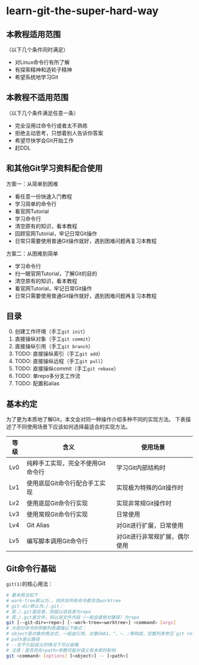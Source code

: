 # learn-git-the-super-hard-way

## 本教程适用范围

（以下几个条件同时满足）
- 对Linux命令行有所了解
- 有探索精神和造轮子精神
- 希望系统地学习Git

## 本教程不适用范围

（以下几个条件满足任意一条）
- 完全没用过命令行或者太不熟练
- 拒绝主动思考，只想着别人告诉你答案
- 希望尽快学会Git开始工作
- 赶DDL

## 和其他Git学习资料配合使用

方案一：从简单到困难
- 看任意一份快速入门教程
- 学习简单的命令行
- 看官网Tutorial
- 学习命令行
- 清空原有的知识，看本教程
- 回顾官网Tutorial，牢记日常Git操作
- 日常只需要使用普通Git操作就好，遇到困难问题再复习本教程

方案二：从困难到简单
- 学习命令行
- 扫一眼官网Tutorial，了解Git的目的
- 清空原有的知识，看本教程
- 看官网Tutorial，牢记日常Git操作
- 日常只需要使用普通Git操作就好，遇到困难问题再复习本教程

## 目录

0. 创建工作环境（手工`git init`）
1. 直接操纵对象（手工`git commit`）
2. 直接操纵引用（手工`git branch`）
3. TODO: 直接操纵索引（手工`git add`）
4. TODO: 直接操纵远程（手工`git pull`）
5. TODO: 直接操纵commit（手工`git rebase`）
6. TODO: 单repo多分支工作流
7. TODO: 配置和alias

## 基本约定

为了更为本质地了解Git，本文会对同一种操作介绍多种不同的实现方法。
下表描述了不同使用场景下应该如何选择最适合的实现方法。

| 等级 | 含义 | 使用场景 |
| --- | --- | --- |
| Lv0 | 纯粹手工实现，完全不使用Git命令行 | 学习Git内部结构时 |
| Lv1 | 使用底层Git命令行配合手工实现 | 实现极为特殊的Git操作时 |
| Lv2 | 使用底层Git命令行实现 | 实现非常规Git操作时 |
| Lv3 | 使用常规Git命令行实现 | 日常使用 |
| Lv4 | Git Alias | 对Git进行扩展，日常使用 |
| Lv5 | 编写脚本调用Git命令行 | 对Git进行非常规扩展，偶尔使用 |

## Git命令行基础

`git(1)`的核心用法：
```bash
# 基本用法如下
# work-tree默认为.，但并非所有命令都涉及worktree
# git-dir默认为./.git：
# 若./.git是目录，则就以该目录为repo
# 若./.git是文件，则以该文件内容（一般会是绝对路径）为repo
git [--git-dir=<repo>] [--work-tree=<worktree>] <command> [args]
# 大部分命令的参数列表遵循以下格式：
# object是对象的表达式，一般由引用、对象SHA1、^、~、:等构成，完整列表参见`git rev-parse`（Lv2）
# path是以路径
# --在不引起歧义的情况下可以省略
# 注意：是否存在<path>参数可能对语义有本质的影响
git <command> [options] [<object>] -- [<path>]
```
